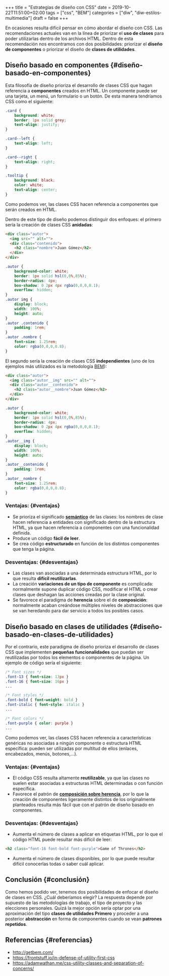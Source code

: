 +++
title = "Estrategias de diseño con CSS"
date = 2019-10-22T11:51:00+02:00
tags = ["css", "BEM"]
categories = ["diw", "diw-estilos-multimedia"]
draft = false
+++

En ocasiones resulta difícil pensar en cómo abordar el diseño con CSS. Las recomendaciones actuales van en la línea de priorizar el **uso de clases** para poder utilizarlas dentro de los archivos HTML. Dentro de esta recomendación nos encontramos con dos posibilidades: priorizar el **diseño de componentes** o priorizar el diseño de **clases de utilidades**.

<!--more-->


## Diseño basado en componentes {#diseño-basado-en-componentes}

Esta filosofía de diseño prioriza el desarrollo de clases CSS que hagan referencia a **componentes** creados en HTML. Un componente puede ser una tarjeta, un menú, un formulario o un botón. De esta manera tendríamos CSS como el siguiente:

```css
.card {
    background: white;
    border: 1px solid grey;
    text-align: justify;
}

.card--left {
    text-align: left;
}

.card--right {
    text-align: right;
}

.tooltip {
    background: black;
    color: white;
    text-align: center;
}
```

Como podemos ver, las clases CSS hacen referencia a componentes que serán creados en HTML.

Dentro de este tipo de diseño podemos distinguir dos enfoques: el primero sería la creación de clases CSS **anidadas**:

```html
<div class="autor">
  <img src="" alt="">
  <div class="contenido">
    <h2 class="nombre">Juan Gómez</h2>
  </div>
</div>
```

```css
.autor {
    background-color: white;
    border: 1px solid hsl(0,0%,85%);
    border-radius: 4px;
    box-shadow: 0 2px 4px rgba(0,0,0,0.1);
    overflow: hidden;
}
.autor img {
    display: block;
    width: 100%;
    height: auto;
}
.autor .contenido {
    padding: 1rem;
}
.autor .nombre {
    font-size: 1.25rem;
    color: rgba(0,0,0,0.8);
}
```

El segundo sería la creación de clases CSS **independientes** (uno de los ejemplos más utilizados es la metodología [BEM](http://getbem.com/naming/)):

```html
<div class="autor">
  <img class="autor__img" src="" alt="">
  <div class="autor__contenido">
    <h2 class="autor__nombre">Juan Gómez</h2>
  </div>
</div>
```

```css
.autor {
    background-color: white;
    border: 1px solid hsl(0,0%,85%);
    border-radius: 4px;
    box-shadow: 0 2px 4px rgba(0,0,0,0.1);
    overflow: hidden;
}
.autor__img {
    display: block;
    width: 100%;
    height: auto;
}
.autor__contenido {
    padding: 1rem;
}
.autor__nombre {
    font-size: 1.25rem;
    color: rgba(0,0,0,0.8);
}
```


### Ventajas: {#ventajas}

-   Se prioriza el significado **[semántico](https://developer.mozilla.org/en-US/docs/Glossary/Semantics)** de las clases: los nombres de clase hacen referencia a entidades con significado dentro de la estructura HTML, ya que hacen referencia a componentes con una funcionalidad definida.
-   Produce un código **fácil de leer**.
-   Se crea código **estructurado** en función de los distintos componentes que tenga la página.


### Desventajas: {#desventajas}

-   Las clases van asociadas a una determinada estructura HTML, por lo que resulta **difícil reutilizarlas**.
-   La creación **variaciones de un tipo de componente** es complicada: normalmente supone duplicar código CSS, modificar el HTML o crear clases que deshagan las acciones creadas por la clase original.
-   Se favorece el paradigma de **herencia** sobre el de **composición**: normalmente acaban creándose múltiples niveles de abstracciones que se van heredando para dar servicio a todos los posibles casos.


## Diseño basado en clases de utilidades {#diseño-basado-en-clases-de-utilidades}

Por el contrario, este paradigma de diseño prioriza el desarrollo de clases CSS que implementen **pequeñas funcionalidades** que puedan ser reutilizadas por todos los elementos o componentes de la página. Un ejemplo de código sería el siguiente:

```css
/* Font sizes */
.font-13 { font-size: 13px }
.font-16 { font-size: 16px }
...

/* Font styles */
.font-bold { font-weight: bold }
.font-italic { font-style: italic }
...

/* Font colors */
.font-purple { color: purple }
...
```

Como podemos ver, las clases CSS hacen referencia a características genéricas no asociadas a ningún componente o estructura HTML específica: pueden ser utilizadas por multitud de ellos (enlaces, encabezados, menús, botones,...).


### Ventajas: {#ventajas}

-   El código CSS resulta altamente **reutilizable**, ya que las clases no suelen estar asociadas a estructuras HTML determinadas o con función específica.
-   Favorece el patrón de **[composición sobre herencia](https://en.wikipedia.org/wiki/Composition%5Fover%5Finheritance)**, por lo que la creación de componentes ligeramente distintos de los originalmente planteados resulta más fácil que con el patrón de diseño basado en componentes.


### Desventajas: {#desventajas}

-   Aumenta el número de clases a aplicar en etiquetas HTML, por lo que el código HTML puede resultar más difícil de leer:

<!--listend-->

```html
<h2 class="font-16 font-bold font-purple">Game of Thrones</h2>
```

-   Aumenta el número de clases disponibles, por lo que puede resultar difícil conocerlas todas o saber cuál aplicar.


## Conclusión {#conclusión}

Como hemos podido ver, tenemos dos posibilidades de enfocar el diseño de clases en CSS. ¿Cuál deberíamos elegir? La respuesta depende por supuesto de las metodologías de trabajo, el tipo de proyecto y las elecciones personales. Quizá la mejor opción sería optar por una aproximación del tipo **clases de utilidades Primero** y proceder a una posterior **abstracción** en forma de componentes cuando se vean **patrones repetidos**.


## Referencias {#referencias}

-   <http://getbem.com/>
-   <https://frontstuff.io/in-defense-of-utility-first-css>
-   <https://adamwathan.me/css-utility-classes-and-separation-of-concerns/>
